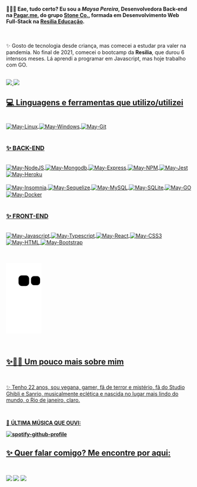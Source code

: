 #### 👩🏻‍💻 Eae, tudo certo? Eu sou a _Maysa Pereira_, Desenvolvedora Back-end na **[Pagar.me](https://github.com/pagarme)**, do grupo **[Stone Co.](https://stone.co/)**, formada em Desenvolvimento Web Full-Stack na **[Resilia Educação](https://www.resilia.com.br/)**. 

<br>

✨ Gosto de tecnologia desde criança, mas comecei a estudar pra valer na pandemia. No final de 2021, comecei o bootcamp da **Resilia**, que durou 6 intensos meses. Lá aprendi a programar em Javascript, mas hoje trabalho com GO.

<br>

<div>
  <a href="https://github.com/maysapereira">
<img height="150em" src="https://github-readme-stats.vercel.app/api?username=maysapereira&show_icons=true&theme=radical&include_all_comits=true&count_private=true"/>
<img height="150em" src="https://github-readme-stats.vercel.app/api/top-langs/?username=maysapereira&layout=compact&langs_count=16&theme=radical"/>
</div>
  
 <h2 align="left"> 💻 Linguagens e ferramentas que utilizo/utilizei </h2>
  
  <br>
 
 <img align="center" alt="May-Linux" src="https://img.shields.io/badge/Linux-20232A?style=for-the-badge&logo=linux&logoColor=FCC624">
   <img align="center" alt="May-Windows" src="https://img.shields.io/badge/Windows-20232A?style=for-the-badge&logo=windows&logoColor=white">
 <img align="center" alt="May-Git" src="https://img.shields.io/badge/Git-20232A?style=for-the-badge&logo=git&logoColor=E94E31">

  <br>
  <br>
  
 <h3 align="left"> ✨ BACK-END</h3>
  
  <br>
  
 <img align="center" alt="May-NodeJS" src="https://img.shields.io/badge/Node.js-20232A?style=for-the-badge&logo=nodedotjs&logoColor=339933" />
 <img align="center" alt="May-Mongodb" src="https://img.shields.io/badge/MongoDB-20232A?style=for-the-badge&logo=mongodb&logoColor=118d4d">
 <img align="center" alt="May-Express" src="https://img.shields.io/badge/Express-20232A?style=for-the-badge&logo=express&logoColor=white">
 <img align="center" alt="May-NPM" src="https://img.shields.io/badge/NPM-20232A?style=for-the-badge&logo=npm&logoColor=CB3837" />
 <img align="center" alt="May-Jest" src="https://img.shields.io/badge/Jest-20232A?style=for-the-badge&logo=mongodb&logoColor=C21325">
 <img align="center" alt="May-Heroku" src="https://img.shields.io/badge/heroku-20232A?style=for-the-badge&logo=heroku&logoColor=430098">
  <br>
  <br>
 <img align="center" alt="May-Insomnia" src="https://img.shields.io/badge/Insomnia-20232A?style=for-the-badge&logo=insomnia&logoColor=5445b4" />
 <img align="center" alt="May-Sequelize" src="https://img.shields.io/badge/Sequelize-20232A?style=for-the-badge&logo=sequelize&logoColor=2c3864" />
 <img align="center" alt="May-MySQL" src="https://img.shields.io/badge/MySQL-20232A?style=for-the-badge&logo=mysql&logoColor=1d4a65" />
 <img align="center" alt="May-SQLite" src="https://img.shields.io/badge/SQLite-20232A?style=for-the-badge&logo=sqlite&logoColor=3798d4" />
 <img align="center" alt="May-GO" src="https://img.shields.io/badge/golang-20232A?style=for-the-badge&logo=go&logoColor=2392E6" />
 <img align="center" alt="May-Docker" src="https://img.shields.io/badge/Docker-20232A?style=for-the-badge&logo=docker&logoColor=2392E6" />


  <br>
  <br>

 <h3 align="left"> ✨ FRONT-END</h3>
  
  <br>
 <img align="center" alt="May-Javascript" src="https://img.shields.io/badge/Javascript-20232A?style=for-the-badge&logo=javascript&logoColor=F7DF1E" />
 <img align="center" alt="May-Typescript" src="https://img.shields.io/badge/Typescript-20232A?style=for-the-badge&logo=typescript&logoColor=61DAFB" />
 <img align="center" alt="May-React" src="https://img.shields.io/badge/React-20232A?style=for-the-badge&logo=react&logoColor=61DAFB" />
 <img align="center" alt="May-CSS3" src="https://img.shields.io/badge/CSS3-20232A?style=for-the-badge&logo=css3&logoColor=61DAFB" />
 <img align="center" alt="May-HTML" src="https://img.shields.io/badge/HTML5-20232A?style=for-the-badge&logo=html5&logoColor=e34f26" />
 <img align="center" alt="May-Bootstrap" src="https://img.shields.io/badge/Bootstrap-20232A?style=for-the-badge&logo=bootstrap&logoColor=523a76" />
  
  <br>
  <br>
  
  <br>
 
 ![Snake animation](https://github.com/maysapereira/maysapereira/blob/output/github-contribution-grid-snake.svg)
 
<br>

<h2 align="left">✨👩🏻 Um pouco mais sobre mim </h2>

<br>

<p>✨ Tenho 22 anos, sou vegana, gamer, fã de terror e mistério, fã do Studio Ghibli e Sanrio, musicalmente eclética e nascida no lugar mais lindo do mundo, o Rio de janeiro, claro.<p>

<br>

<p>🎵 <strong> ÚLTIMA MÚSICA QUE OUVI: <strong><p>

![spotify-github-profile](https://spotify-github-profile.vercel.app/api/view?uid=21a42eo33txbcsxd2n6i46omy&cover_image=true&theme=default&bar_color=f9c8ec&bar_color_cover=true)

<h2 align="left">✨ Quer falar comigo? Me encontre por aqui: </h2>
  
  <br>

<a href="https://www.linkedin.com/in/maysa-pereira/"><img src="https://img.shields.io/badge/LinkedIn-0077B5?style=for-the-badge&logo=linkedin&logoColor=white" target="_blank"></a>
<a href=""><img src="https://img.shields.io/badge/Discord[661]-5865f2?style=for-the-badge&logo=discord&logoColor=white" target="_blank"></a>
<a href="mailto:maysalvespereira@gmail.com"><img src="https://img.shields.io/badge/Gmail-D14836?style=for-the-badge&logo=gmail&logoColor=white" target="_blank"></a>
